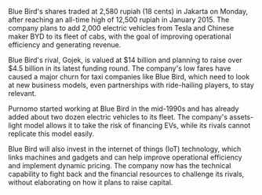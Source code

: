 Blue Bird's shares traded at 2,580 rupiah (18 cents) in Jakarta on Monday, after reaching an all-time high of 12,500 rupiah in January 2015. The company plans to add 2,000 electric vehicles from Tesla and Chinese maker BYD to its fleet of cabs, with the goal of improving operational efficiency and generating revenue. 

Blue Bird's rival, Gojek, is valued at $14 billion and planning to raise over $4.5 billion in its latest funding round. The company's low fares have caused a major churn for taxi companies like Blue Bird, which need to look at new business models, even partnerships with ride-hailing players, to stay relevant.

Purnomo started working at Blue Bird in the mid-1990s and has already added about two dozen electric vehicles to its fleet. The company's assets-light model allows it to take the risk of financing EVs, while its rivals cannot replicate this model easily.

Blue Bird will also invest in the internet of things (IoT) technology, which links machines and gadgets and can help improve operational efficiency and implement dynamic pricing. The company now has the technical capability to fight back and the financial resources to challenge its rivals, without elaborating on how it plans to raise capital.